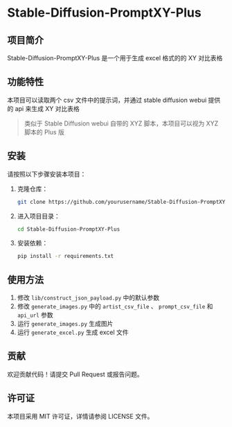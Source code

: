 # Stable-Diffusion-PromptXY-Plus

## 项目简介

Stable-Diffusion-PromptXY-Plus 是一个用于生成 excel 格式的的 XY 对比表格
## 功能特性

本项目可以读取两个 csv 文件中的提示词，并通过 stable diffusion webui 提供的 api 来生成 XY 对比表格

> 类似于 Stable Diffusion webui 自带的 XYZ 脚本，本项目可以视为 XYZ 脚本的 Plus 版


## 安装

请按照以下步骤安装本项目：

1. 克隆仓库：
    ```bash
    git clone https://github.com/yourusername/Stable-Diffusion-PromptXY-Plus.git
    ```
2. 进入项目目录：
    ```bash
    cd Stable-Diffusion-PromptXY-Plus
    ```
3. 安装依赖：
    ```bash
    pip install -r requirements.txt
    ```

## 使用方法

1. 修改 `lib/construct_json_payload.py` 中的默认参数
2. 修改 `generate_images.py` 中的 `artist_csv_file` 、 `prompt_csv_file` 和 `api_url` 参数
3. 运行 `generate_images.py` 生成图片
4. 运行 `generate_excel.py` 生成 excel 文件

## 贡献

欢迎贡献代码！请提交 Pull Request 或报告问题。

## 许可证

本项目采用 MIT 许可证，详情请参阅 LICENSE 文件。
